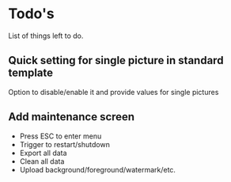 # Todo's

List of things left to do.

## Quick setting for single picture in standard template

Option to disable/enable it and provide values for single pictures

## Add maintenance screen

- Press ESC to enter menu
- Trigger to restart/shutdown
- Export all data
- Clean all data
- Upload background/foreground/watermark/etc.
